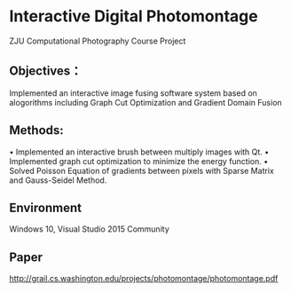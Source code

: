 # Interactive Digital Photomontage
ZJU Computational Photography Course Project 
## Objectives：
Implemented an interactive image fusing software system based on alogorithms including Graph Cut Optimization and Gradient Domain Fusion
## Methods:
•	Implemented an interactive brush between multiply images with Qt.
•	Implemented graph cut optimization to minimize the energy function.
•	Solved Poisson Equation of gradients between pixels with Sparse Matrix and Gauss-Seidel Method.
## Environment
Windows 10, Visual Studio 2015 Community
## Paper
http://grail.cs.washington.edu/projects/photomontage/photomontage.pdf